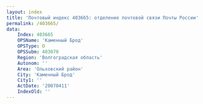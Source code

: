 ```yaml
---
layout: index
title: 'Почтовый индекс 403665: отделение почтовой связи Почты России'
permalink: /403665/
data:
    Index: 403665
    OPSName: 'Каменный Брод'
    OPSType: О
    OPSSubm: 403070
    Region: 'Волгоградская область'
    Autonom: ''
    Area: 'Ольховский район'
    City: 'Каменный Брод'
    City1: ''
    ActDate: '20070411'
    IndexOld: ''
---
```

